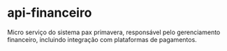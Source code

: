 # api-financeiro
Micro serviço do sistema pax primavera, responsável pelo gerenciamento financeiro, incluindo integração com plataformas de pagamentos.
